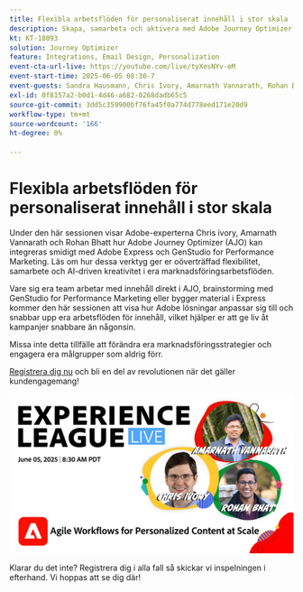 ```yaml
---
title: Flexibla arbetsflöden för personaliserat innehåll i stor skala
description: Skapa, samarbeta och aktivera med Adobe Journey Optimizer, Adobe Express och Adobe GenStudio for Performance Marketing.
kt: KT-18093
solution: Journey Optimizer
feature: Integrations, Email Design, Personalization
event-cta-url-live: https://youtube.com/live/tyXesNYv-eM
event-start-time: 2025-06-05 08:30-7
event-guests: Sandra Hausmann, Chris Ivory, Amarnath Vannarath, Rohan Bhatt
exl-id: 0f8157a2-b0d1-4d46-a682-0268dadb65c5
source-git-commit: 3dd5c359900bf76fa45f0a774d778eed171e20d9
workflow-type: tm+mt
source-wordcount: '166'
ht-degree: 0%

---
```


# Flexibla arbetsflöden för personaliserat innehåll i stor skala

Under den här sessionen visar Adobe-experterna Chris ivory, Amarnath Vannarath och Rohan Bhatt hur Adobe Journey Optimizer (AJO) kan integreras smidigt med Adobe Express och GenStudio for Performance Marketing. Läs om hur dessa verktyg ger er oöverträffad flexibilitet, samarbete och AI-driven kreativitet i era marknadsföringsarbetsflöden.

Vare sig era team arbetar med innehåll direkt i AJO, brainstorming med GenStudio for Performance Marketing eller bygger material i Express kommer den här sessionen att visa hur Adobe lösningar anpassar sig till och snabbar upp era arbetsflöden för innehåll, vilket hjälper er att ge liv åt kampanjer snabbare än någonsin.

Missa inte detta tillfälle att förändra era marknadsföringsstrategier och engagera era målgrupper som aldrig förr.

[Registrera dig nu](https://engage.adobe.com/ExpLeagueLive-250605.html) och bli en del av revolutionen när det gäller kundengagemang!

![webbanner](/help/experience-league-live/assets/WebBannerExLLive-June05-2025.png)

Klarar du det inte? Registrera dig i alla fall så skickar vi inspelningen i efterhand. Vi hoppas att se dig där!
